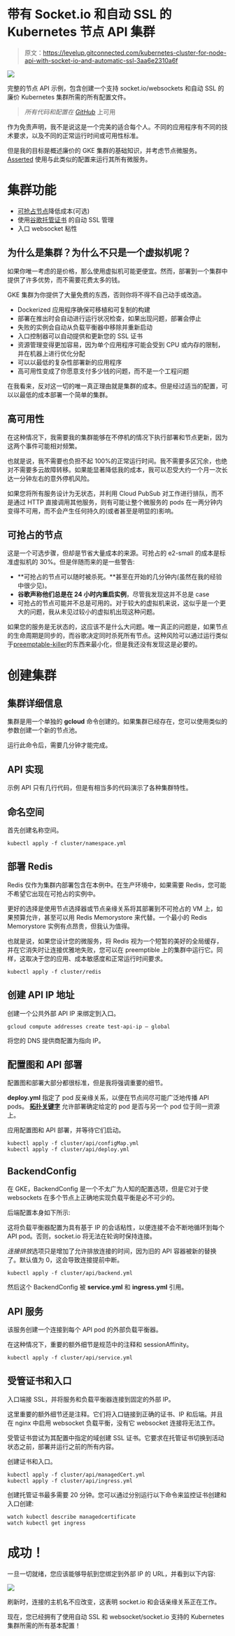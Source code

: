 # 带有 Socket.io 和自动 SSL 的 Kubernetes 节点 API 集群

> 原文：<https://levelup.gitconnected.com/kubernetes-cluster-for-node-api-with-socket-io-and-automatic-ssl-3aa6e2310a6f>

![](img/8d7248659d1479adbd48ec56ec6d19b8.png)

完整的节点 API 示例，包含创建一个支持 socket.io/websockets 和自动 SSL 的廉价 Kubernetes 集群所需的所有配置文件。

> *所有代码和配置在* [*GitHub*](https://github.com/ehacke/node-gke-cluster) 上可用

作为免责声明，我不是说这是一个完美的适合每个人。不同的应用程序有不同的技术要求，以及不同的正常运行时间或可用性标准。

但是我的目标是概述廉价的 GKE 集群的基础知识，并考虑节点微服务。 [Asserted](https://asserted.io) 使用与此类似的配置来运行其所有微服务。

# 集群功能

*   [可抢占节点](https://cloud.google.com/kubernetes-engine/docs/how-to/preemptible-vms)降低成本(可选)
*   使用[谷歌托管证书](https://cloud.google.com/kubernetes-engine/docs/how-to/managed-certs) ‍的自动 SSL 管理
*   入口 websocket 粘性

## 为什么是集群？为什么不只是一个虚拟机呢？

如果你唯一考虑的是价格，那么使用虚拟机可能更便宜。然而，部署到一个集群中提供了许多优势，而不需要花费太多的钱。

GKE 集群为你提供了大量免费的东西，否则你将不得不自己动手或改造。

*   Dockerized 应用程序确保可移植和可复制的构建
*   部署在推出时会自动进行运行状况检查，如果出现问题，部署会停止
*   失败的实例会自动从负载平衡器中移除并重新启动
*   入口控制器可以自动提供和更新您的 SSL 证书
*   资源管理变得更加容易，因为单个应用程序可能会受到 CPU 或内存的限制，并在机器上进行优化分配
*   可以以最低的复杂性部署新的应用程序
*   高可用性变成了你愿意支付多少钱的问题，而不是一个工程问题

在我看来，反对这一切的唯一真正理由就是集群的成本。但是经过适当的配置，可以以最低的成本部署一个简单的集群。

## 高可用性

在这种情况下，我需要我的集群能够在不停机的情况下执行部署和节点更新，因为这两个事件可能相对频繁。

也就是说，我不需要也负担不起 100%的正常运行时间。我不需要多区冗余，也绝对不需要多云故障转移。如果能显著降低我的成本，我可以忍受大约一个月一次长达一分钟左右的意外停机风险。

如果您将所有服务设计为无状态，并利用 Cloud PubSub 对工作进行排队，而不是通过 HTTP 直接调用其他服务，则有可能让整个微服务的 pods 在一两分钟内变得不可用，而不会产生任何持久的(或者甚至是明显的)影响。

## 可抢占的节点

这是一个可选步骤，但却是节省大量成本的来源。可抢占的 e2-small 的成本是标准虚拟机的 30%。但是伴随而来的是一些警告:

*   **可抢占的节点可以随时被杀死。**甚至在开始的几分钟内(虽然在我的经验中很少见)。‍
*   **谷歌声称他们总是在 24 小时内重启实例**，尽管我发现这并不总是 case‍
*   可抢占的节点可能并不总是可用的。对于较大的虚拟机来说，这似乎是一个更大的问题，我从未见过较小的虚拟机出现这种问题。

如果您的服务是无状态的，这应该不是什么大问题。唯一真正的问题是，如果节点的生命周期是同步的，而谷歌决定同时杀死所有节点。这种风险可以通过运行类似于[preemptable-killer](https://github.com/estafette/estafette-gke-preemptible-killer)的东西来最小化，但是我还没有发现这是必要的。

# 创建集群

## 集群详细信息

集群是用一个单独的 **gcloud** 命令创建的。如果集群已经存在，您可以使用类似的参数创建一个新的节点池。

运行此命令后，需要几分钟才能完成。

## API 实现

示例 API 只有几行代码，但是有相当多的代码演示了各种集群特性。

## 命名空间

首先创建名称空间。

```
kubectl apply -f cluster/namespace.yml
```

## 部署 Redis

Redis 仅作为集群内部署包含在本例中。在生产环境中，如果需要 Redis，您可能不希望它出现在可抢占的实例中。

更好的选择是使用节点选择器或节点亲缘关系将其部署到不可抢占的 VM 上，如果预算允许，甚至可以用 Redis Memorystore 来代替。一个最小的 Redis Memorystore 实例有点昂贵，但我认为值得。

也就是说，如果您设计您的微服务，将 Redis 视为一个短暂的美好的全局缓存，并在它消失时让连接优雅地失败，您可以在 preemptible 上的集群中运行它。同样，这取决于您的应用、成本敏感度和正常运行时间要求。

```
kubectl apply -f cluster/redis
```

## 创建 API IP 地址

创建一个公共外部 API IP 来绑定到入口。

```
gcloud compute addresses create test-api-ip — global
```

将您的 DNS 提供商配置为指向 IP。

## 配置图和 API 部署

配置图和部署大部分都很标准，但是我将强调重要的细节。

**deploy.yml** 指定了 pod 反亲缘关系，以便在节点间尽可能广泛地传播 API pods。 [**拓扑关键字**](https://kubernetes.io/docs/concepts/scheduling-eviction/assign-pod-node/#built-in-node-labels) 允许部署确定给定的 pod 是否与另一个 pod 位于同一资源上。

应用配置图和 API 部署，并等待它们启动。

```
kubectl apply -f cluster/api/configMap.yml
kubectl apply -f cluster/api/deploy.yml
```

## BackendConfig

在 GKE，BackendConfig 是一个不太广为人知的配置选项，但是它对于使 websockets 在多个节点上正确地实现负载平衡是必不可少的。

后端配置本身如下所示:

这将负载平衡器配置为具有基于 IP 的会话粘性，以便连接不会不断地循环到每个 API pod。否则，socket.io 将无法在轮询时保持连接。

*连接排放*选项只是增加了允许排放连接的时间，因为旧的 API 容器被新的替换了。默认值为 0，这会导致连接提前中断。

```
kubectl apply -f cluster/api/backend.yml
```

然后这个 BackendConfig 被 **service.yml** 和 **ingress.yml** 引用。

## API 服务

该服务创建一个连接到每个 API pod 的外部负载平衡器。

在这种情况下，重要的额外细节是规范中的注释和 sessionAffinity。

```
kubectl apply -f cluster/api/service.yml
```

## 受管证书和入口

入口端接 SSL，并将服务和负载平衡器连接到固定的外部 IP。

这里重要的额外细节还是注释。它们将入口链接到正确的证书、IP 和后端。并且在 nginx 中启用 websocket 负载平衡，没有它 websocket 连接将无法工作。

受管证书尝试为其配置中指定的域创建 SSL 证书。它要求在托管证书切换到活动状态之前，部署并运行之前的所有内容。

创建证书和入口。

```
kubectl apply -f cluster/api/managedCert.yml
kubectl apply -f cluster/api/ingress.yml
```

创建托管证书最多需要 20 分钟。您可以通过分别运行以下命令来监控证书创建和入口创建:

```
watch kubectl describe managedcertificate
watch kubectl get ingress
```

# 成功！

一旦一切就绪，您应该能够导航到您绑定到外部 IP 的 URL，并看到以下内容:

![](img/5e670668202751399fb01d1864580151.png)

刷新时，连接的主机名不应改变，这表明 socket.io 和会话亲缘关系正在工作。

现在，您已经拥有了使用自动 SSL 和 websocket/socket.io 支持的 Kubernetes 集群所需的所有基本配置！
